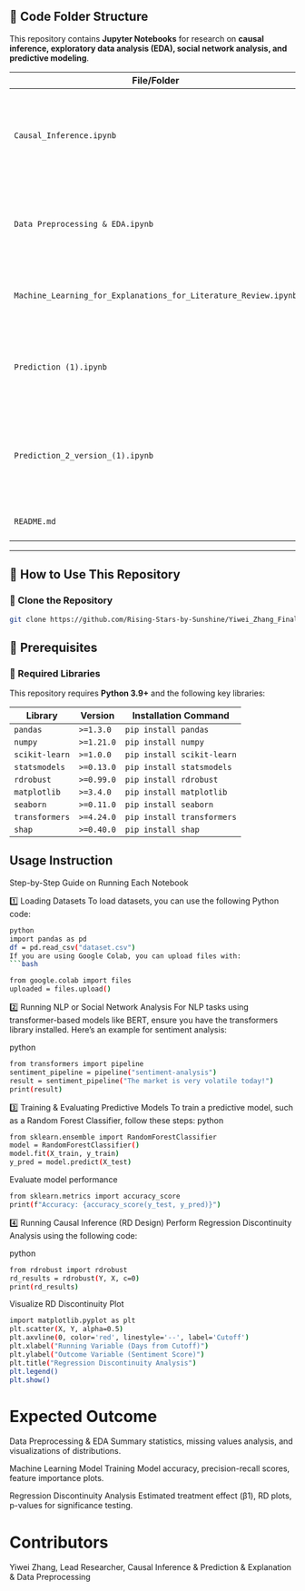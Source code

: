 ## **📁 Code Folder Structure**  
This repository contains **Jupyter Notebooks** for research on **causal inference, exploratory data analysis (EDA), social network analysis, and predictive modeling**.

| **File/Folder** | **Description** |
|----------------|----------------|
| `Causal_Inference.ipynb` | Implements **Regression Discontinuity (RD) Design** and other causal inference methods. |
| `Data Preprocessing & EDA.ipynb` | Performs **data cleaning, feature engineering, and exploratory data analysis**. |
| `Machine_Learning_for_Explanations_for_Literature_Review.ipynb` | Uses automated Literature Review using arXiv API!|
| `Prediction (1).ipynb` | Builds **predictive models** for forecasting basad solely on historical price data. |
| `Prediction_2_version_(1).ipynb` | Builds **predictive models** for forecasting based on both sentiment data and historical price data. |
| `README.md` | This documentation file. |

---


## **🚀 How to Use This Repository**
### **🔹 Clone the Repository**
```bash
git clone https://github.com/Rising-Stars-by-Sunshine/Yiwei_Zhang_Final
```


## **📌 Prerequisites**

### **🔹 Required Libraries**
This repository requires **Python 3.9+** and the following key libraries:

| **Library** | **Version** | **Installation Command** |
|------------|------------|-------------------------|
| `pandas` | `>=1.3.0` | `pip install pandas` |
| `numpy` | `>=1.21.0` | `pip install numpy` |
| `scikit-learn` | `>=1.0.0` | `pip install scikit-learn` |
| `statsmodels` | `>=0.13.0` | `pip install statsmodels` |
| `rdrobust` | `>=0.99.0` | `pip install rdrobust` |
| `matplotlib` | `>=3.4.0` | `pip install matplotlib` |
| `seaborn` | `>=0.11.0` | `pip install seaborn` |
| `transformers` | `>=4.24.0` | `pip install transformers` |
| `shap` | `>=0.40.0` | `pip install shap` |

## Usage Instruction
Step-by-Step Guide on Running Each Notebook

1️⃣ Loading Datasets
To load datasets, you can use the following Python code:
```bash
python
import pandas as pd
df = pd.read_csv("dataset.csv")
If you are using Google Colab, you can upload files with:
```bash

from google.colab import files
uploaded = files.upload()
```
2️⃣ Running NLP or Social Network Analysis
For NLP tasks using transformer-based models like BERT, ensure you have the transformers library installed. Here’s an example for sentiment analysis:

python
```bash
from transformers import pipeline
sentiment_pipeline = pipeline("sentiment-analysis")
result = sentiment_pipeline("The market is very volatile today!")
print(result)
```
3️⃣ Training & Evaluating Predictive Models
To train a predictive model, such as a Random Forest Classifier, follow these steps:
python
```bash
from sklearn.ensemble import RandomForestClassifier
model = RandomForestClassifier()
model.fit(X_train, y_train)
y_pred = model.predict(X_test)
```

Evaluate model performance
```bash
from sklearn.metrics import accuracy_score
print(f"Accuracy: {accuracy_score(y_test, y_pred)}")
```
4️⃣ Running Causal Inference (RD Design)
Perform Regression Discontinuity Analysis using the following code:

python
```bash
from rdrobust import rdrobust
rd_results = rdrobust(Y, X, c=0)
print(rd_results)
```

Visualize RD Discontinuity Plot
```bash
import matplotlib.pyplot as plt
plt.scatter(X, Y, alpha=0.5)
plt.axvline(0, color='red', linestyle='--', label='Cutoff')
plt.xlabel("Running Variable (Days from Cutoff)")
plt.ylabel("Outcome Variable (Sentiment Score)")
plt.title("Regression Discontinuity Analysis")
plt.legend()
plt.show()
```
# Expected Outcome
Data Preprocessing & EDA	Summary statistics, missing values analysis, and visualizations of distributions.

Machine Learning Model Training	Model accuracy, precision-recall scores, feature importance plots.

Regression Discontinuity Analysis	Estimated treatment effect (β1), RD plots, p-values for significance testing.

# Contributors
Yiwei Zhang, Lead Researcher, Causal Inference & Prediction & Explanation & Data Preprocessing

